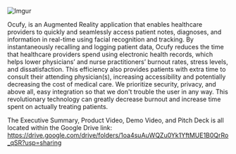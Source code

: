 ![Imgur](https://i.imgur.com/1W7ARzr.jpg)

Ocufy, is an Augmented Reality application that enables healthcare providers to quickly and seamlessly access patient notes, diagnoses, and information in real-time using facial recognition and tracking. By instantaneously recalling and logging patient data, Ocufy reduces the time that healthcare providers spend using electronic health records, which helps lower physicians’ and nurse practitioners’ burnout rates, stress levels, and dissatisfaction. This efficiency also provides patients with extra time to consult their attending physician(s), increasing accessibility and potentially decreasing the cost of medical care.
We prioritize security, privacy, and above all, easy integration so that we don't trouble the user in any way. This revolutionary technology can greatly decrease burnout and increase time spent on actually treating patients. 

The Executive Summary, Product Video, Demo Video, and Pitch Deck is all located within the Google Drive link:
https://drive.google.com/drive/folders/1oa4suAuWQZu0Yk1YftMUE1B0QrRo_qSR?usp=sharing

